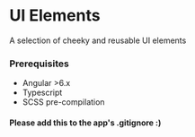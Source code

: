 # UI Elements
A selection of cheeky and reusable UI elements

### Prerequisites
- Angular >6.x
- Typescript
- SCSS pre-compilation


#### Please add this to the app's .gitignore :)
